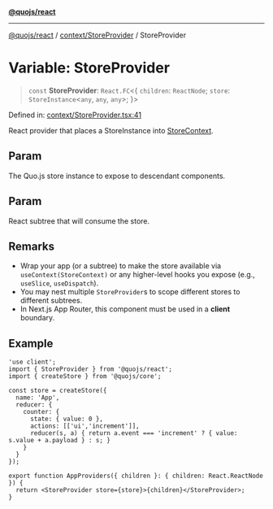 [**@quojs/react**](../../../README.md)

***

[@quojs/react](../../../README.md) / [context/StoreProvider](../README.md) / StoreProvider

# Variable: StoreProvider

> `const` **StoreProvider**: `React.FC`\<\{ `children`: `ReactNode`; `store`: `StoreInstance`\<`any`, `any`, `any`\>; \}\>

Defined in: [context/StoreProvider.tsx:41](https://github.com/quojs/quojs/blob/9e23886b2a0ad7a76f8b24da404b10a06002a0ea/packages/react/src/context/StoreProvider.tsx#L41)

React provider that places a StoreInstance into [StoreContext](../../StoreContext/variables/StoreContext.md).

## Param

The Quo.js store instance to expose to descendant components.

## Param

React subtree that will consume the store.

## Remarks

- Wrap your app (or a subtree) to make the store available via `useContext(StoreContext)`
  or any higher-level hooks you expose (e.g., `useSlice`, `useDispatch`).
- You may nest multiple `StoreProvider`s to scope different stores to different subtrees.
- In Next.js App Router, this component must be used in a **client** boundary.

## Example

```tsx
'use client';
import { StoreProvider } from '@quojs/react';
import { createStore } from '@quojs/core';

const store = createStore({
  name: 'App',
  reducer: {
    counter: {
      state: { value: 0 },
      actions: [['ui','increment']],
      reducer(s, a) { return a.event === 'increment' ? { value: s.value + a.payload } : s; }
    }
  }
});

export function AppProviders({ children }: { children: React.ReactNode }) {
  return <StoreProvider store={store}>{children}</StoreProvider>;
}
```
